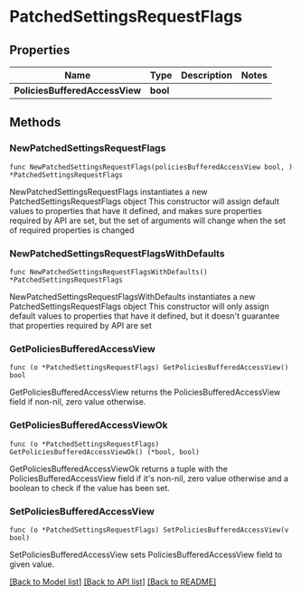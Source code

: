 # PatchedSettingsRequestFlags

## Properties

Name | Type | Description | Notes
------------ | ------------- | ------------- | -------------
**PoliciesBufferedAccessView** | **bool** |  | 

## Methods

### NewPatchedSettingsRequestFlags

`func NewPatchedSettingsRequestFlags(policiesBufferedAccessView bool, ) *PatchedSettingsRequestFlags`

NewPatchedSettingsRequestFlags instantiates a new PatchedSettingsRequestFlags object
This constructor will assign default values to properties that have it defined,
and makes sure properties required by API are set, but the set of arguments
will change when the set of required properties is changed

### NewPatchedSettingsRequestFlagsWithDefaults

`func NewPatchedSettingsRequestFlagsWithDefaults() *PatchedSettingsRequestFlags`

NewPatchedSettingsRequestFlagsWithDefaults instantiates a new PatchedSettingsRequestFlags object
This constructor will only assign default values to properties that have it defined,
but it doesn't guarantee that properties required by API are set

### GetPoliciesBufferedAccessView

`func (o *PatchedSettingsRequestFlags) GetPoliciesBufferedAccessView() bool`

GetPoliciesBufferedAccessView returns the PoliciesBufferedAccessView field if non-nil, zero value otherwise.

### GetPoliciesBufferedAccessViewOk

`func (o *PatchedSettingsRequestFlags) GetPoliciesBufferedAccessViewOk() (*bool, bool)`

GetPoliciesBufferedAccessViewOk returns a tuple with the PoliciesBufferedAccessView field if it's non-nil, zero value otherwise
and a boolean to check if the value has been set.

### SetPoliciesBufferedAccessView

`func (o *PatchedSettingsRequestFlags) SetPoliciesBufferedAccessView(v bool)`

SetPoliciesBufferedAccessView sets PoliciesBufferedAccessView field to given value.



[[Back to Model list]](../README.md#documentation-for-models) [[Back to API list]](../README.md#documentation-for-api-endpoints) [[Back to README]](../README.md)



